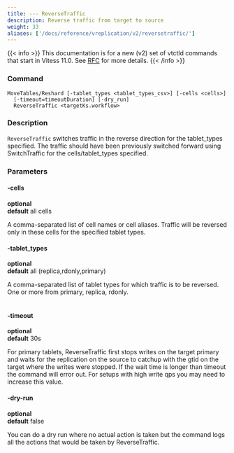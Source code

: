 ```yaml
---
title: --- ReverseTraffic
description: Reverse traffic from target to source
weight: 33
aliases: ['/docs/reference/vreplication/v2/reversetraffic/']
---
```


{{< info >}}
This documentation is for a new (v2) set of vtctld commands that start in Vitess 11.0. See [RFC](https://github.com/vitessio/vitess/issues/7225) for more details.
{{< /info >}}

### Command

```
MoveTables/Reshard [-tablet_types <tablet_types_csv>] [-cells <cells>]
  [-timeout=timeoutDuration] [-dry_run]
  ReverseTraffic <targetKs.workflow>
```

### Description

`ReverseTraffic` switches traffic in the reverse direction for the tablet_types specified. The traffic should have been previously switched forward using SwitchTraffic for the cells/tablet_types specified.

### Parameters

#### -cells
**optional**\
**default** all cells

<div class="cmd">

A comma-separated list of cell names or cell aliases. Traffic will be reversed only in these cells for the
specified tablet types.

</div>

#### -tablet_types
**optional**\
**default** all (replica,rdonly,primary)

<div class="cmd">

A comma-separated list of tablet types for which traffic is to be reversed.
One or more from primary, replica, rdonly.<br><br>

</div>


#### -timeout
**optional**\
**default** 30s

<div class="cmd">

For primary tablets, ReverseTraffic first stops writes on the target primary and waits for the replication on the source to catchup with the gtid on the target where the writes were stopped. If the wait time is longer than timeout the command will error out. For setups with high write qps you may need to increase this value.

</div>

#### -dry-run
**optional**\
**default** false

<div class="cmd">
You can do a dry run where no actual action is taken but the command logs all the actions that would be taken
by ReverseTraffic.
</div>
